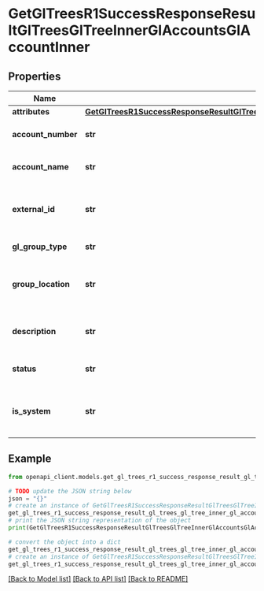 # GetGlTreesR1SuccessResponseResultGlTreesGlTreeInnerGlAccountsGlAccountInner


## Properties

Name | Type | Description | Notes
------------ | ------------- | ------------- | -------------
**attributes** | [**GetGlTreesR1SuccessResponseResultGlTreesGlTreeInnerGlAccountsGlAccountInnerAttributes**](GetGlTreesR1SuccessResponseResultGlTreesGlTreeInnerGlAccountsGlAccountInnerAttributes.md) |  | 
**account_number** | **str** | The account number. | 
**account_name** | **str** | The name of the GL account. | 
**external_id** | **str** | The external identifier for the GL account. | [optional] 
**gl_group_type** | **str** | The GL group type. | 
**group_location** | **str** | The location of the GL account group. | 
**description** | **str** | A description of the GL account. | 
**status** | **str** | The status of the GL account. | 
**is_system** | **str** | Indicates if the GL account is a system account. | 

## Example

```python
from openapi_client.models.get_gl_trees_r1_success_response_result_gl_trees_gl_tree_inner_gl_accounts_gl_account_inner import GetGlTreesR1SuccessResponseResultGlTreesGlTreeInnerGlAccountsGlAccountInner

# TODO update the JSON string below
json = "{}"
# create an instance of GetGlTreesR1SuccessResponseResultGlTreesGlTreeInnerGlAccountsGlAccountInner from a JSON string
get_gl_trees_r1_success_response_result_gl_trees_gl_tree_inner_gl_accounts_gl_account_inner_instance = GetGlTreesR1SuccessResponseResultGlTreesGlTreeInnerGlAccountsGlAccountInner.from_json(json)
# print the JSON string representation of the object
print(GetGlTreesR1SuccessResponseResultGlTreesGlTreeInnerGlAccountsGlAccountInner.to_json())

# convert the object into a dict
get_gl_trees_r1_success_response_result_gl_trees_gl_tree_inner_gl_accounts_gl_account_inner_dict = get_gl_trees_r1_success_response_result_gl_trees_gl_tree_inner_gl_accounts_gl_account_inner_instance.to_dict()
# create an instance of GetGlTreesR1SuccessResponseResultGlTreesGlTreeInnerGlAccountsGlAccountInner from a dict
get_gl_trees_r1_success_response_result_gl_trees_gl_tree_inner_gl_accounts_gl_account_inner_from_dict = GetGlTreesR1SuccessResponseResultGlTreesGlTreeInnerGlAccountsGlAccountInner.from_dict(get_gl_trees_r1_success_response_result_gl_trees_gl_tree_inner_gl_accounts_gl_account_inner_dict)
```
[[Back to Model list]](../README.md#documentation-for-models) [[Back to API list]](../README.md#documentation-for-api-endpoints) [[Back to README]](../README.md)


